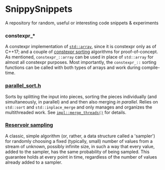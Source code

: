 # SnippySnippets
A repository for random, useful or interesting code snippets &amp; experiments

### constexpr_\*
A constexpr implementation of [`std::array`](https://github.com/Andreshk/SnippySnippets/blob/master/constexpr_array.h), since it is constexpr only as of C++17; and a couple of [constexpr sorting](https://github.com/Andreshk/SnippySnippets/blob/master/constexpr_sort.h) algorithms for proof-of-concept. As mentioned, `constexpr_::array` can be used in place of `std::array` for almost all constexpr purposes. Most importantly, the `constexpr_::` sorting functions can be called with both types of arrays and work during compile-time.
### [parallel_sort.h](https://github.com/Andreshk/SnippySnippets/blob/master/parallel_sort.h)
Sorts by splitting the input into pieces, sorting the pieces individually (and simultaneously, in parallel) and and then also merging _in parallel_. Relies on `std::sort` and `std::inplace_merge` and only manages and organizes the multithreaded work. See [`impl::merge_threads()`](https://github.com/Andreshk/SnippySnippets/blob/master/parallel_sort.h#L123) for details.
### [Reservoir sampling](https://github.com/Andreshk/SnippySnippets/blob/master/ReservoirSampling.hs)
A classic, simple algorithm (or, rather, a data structure called a 'sampler') for randomly choosing a fixed (typically, small) number of values from a stream of unknown, possibly infinite size, in such a way that every value, added to the sampler, has the same probability of being sampled. This guarantee holds at every point in time, regardless of the number of values already added to a sampler.
